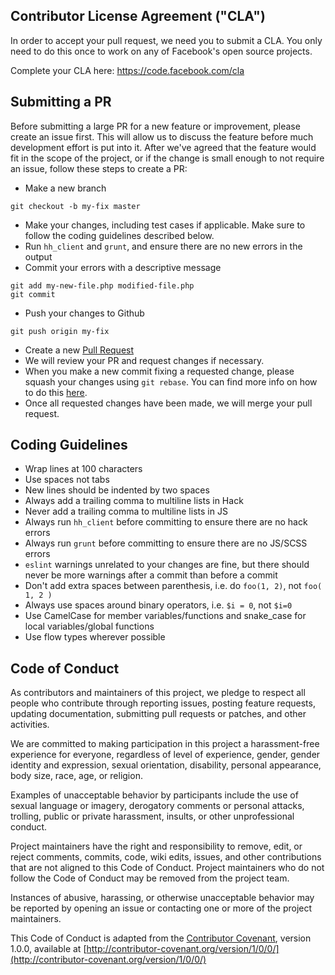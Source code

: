 ## Contributor License Agreement ("CLA")

In order to accept your pull request, we need you to submit a CLA. You only need
to do this once to work on any of Facebook's open source projects.

Complete your CLA here: <https://code.facebook.com/cla>

## Submitting a PR

Before submitting a large PR for a new feature or improvement, please create an issue first. This will allow us to discuss the feature before much development effort is put into it. After we've agreed that the feature would fit in the scope of the project, or if the change is small enough to not require an issue, follow these steps to create a PR:

- Make a new branch

```
git checkout -b my-fix master
```

- Make your changes, including test cases if applicable. Make sure to follow the coding guidelines described below.
- Run `hh_client` and `grunt`, and ensure there are no new errors in the output
- Commit your errors with a descriptive message

```
git add my-new-file.php modified-file.php
git commit
```

- Push your changes to Github

```
git push origin my-fix
```

- Create a new [Pull Request](https://help.github.com/articles/using-pull-requests/#initiating-the-pull-request)
- We will review your PR and request changes if necessary.
- When you make a new commit fixing a requested change, please squash your changes using `git rebase`. You can find more info on how to do this [here](https://help.github.com/articles/about-git-rebase/#an-example-of-using-git-rebase).
- Once all requested changes have been made, we will merge your pull request.

## Coding Guidelines

- Wrap lines at 100 characters
- Use spaces not tabs
- New lines should be indented by two spaces
- Always add a trailing comma to multiline lists in Hack
- Never add a trailing comma to multiline lists in JS
- Always run `hh_client` before committing to ensure there are no hack errors
- Always run `grunt` before committing to ensure there are no JS/SCSS errors
 - `eslint` warnings unrelated to your changes are fine, but there should never be more warnings after a commit than before a commit
- Don't add extra spaces between parenthesis, i.e. do `foo(1, 2)`, not `foo( 1, 2 )`
- Always use spaces around binary operators, i.e. `$i = 0`, not `$i=0`
- Use CamelCase for member variables/functions and snake_case for local variables/global functions
- Use flow types wherever possible

## Code of Conduct

As contributors and maintainers of this project, we pledge to respect all people who contribute through reporting issues, posting feature requests, updating documentation, submitting pull requests or patches, and other activities.

We are committed to making participation in this project a harassment-free experience for everyone, regardless of level of experience, gender, gender identity and expression, sexual orientation, disability, personal appearance, body size, race, age, or religion.

Examples of unacceptable behavior by participants include the use of sexual language or imagery, derogatory comments or personal attacks, trolling, public or private harassment, insults, or other unprofessional conduct.

Project maintainers have the right and responsibility to remove, edit, or reject comments, commits, code, wiki edits, issues, and other contributions that are not aligned to this Code of Conduct. Project maintainers who do not follow the Code of Conduct may be removed from the project team.

Instances of abusive, harassing, or otherwise unacceptable behavior may be reported by opening an issue or contacting one or more of the project maintainers.

This Code of Conduct is adapted from the [Contributor Covenant](http://contributor-covenant.org), version 1.0.0, available at [http://contributor-covenant.org/version/1/0/0/](http://contributor-covenant.org/version/1/0/0/)
